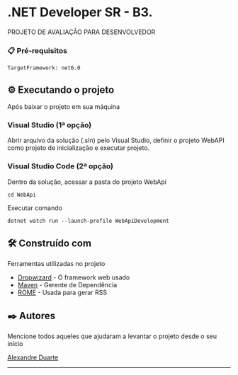 #  .NET Developer SR - B3.

PROJETO DE AVALIAÇÃO PARA DESENVOLVEDOR



### 📋 Pré-requisitos

```
TargetFramework: net6.0

```

## ⚙️ Executando o projeto

Após baixar o projeto em sua máquina

### Visual Studio (1ª opção)

Abrir arquivo da solução (.sln) pelo Visual Studio, definir o projeto WebAPI como projeto de inicialização e executar projeto.

### Visual Studio Code (2ª opção)

Dentro da solução, acessar a pasta do projeto WebApi 

```
cd WebApi
```

Executar comando

```
dotnet watch run --launch-profile WebApiDevelopment
```

## 🛠️ Construído com

Ferramentas utilizadas no projeto

* [Dropwizard](http://www.dropwizard.io/1.0.2/docs/) - O framework web usado
* [Maven](https://maven.apache.org/) - Gerente de Dependência
* [ROME](https://rometools.github.io/rome/) - Usada para gerar RSS


## ✒️ Autores

Mencione todos aqueles que ajudaram a levantar o projeto desde o seu início

[Alexandre Duarte](https://github.com/alexfd7) 

---
